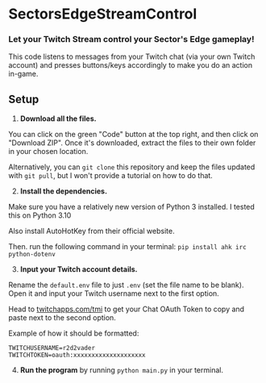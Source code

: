 # SectorsEdgeStreamControl
### Let your Twitch Stream control your Sector's Edge gameplay!

This code listens to messages from your Twitch chat (via your own Twitch account) and presses buttons/keys accordingly to make you do an action in-game. 

## Setup

1. **Download all the files.** 

You can click on the green "Code" button at the top right, and then click on "Download ZIP". Once it's downloaded, extract the files to their own folder in your chosen location.

Alternatively, you can `git clone` this repository and keep the files updated with `git pull`, but I won't provide a tutorial on how to do that.

2. **Install the dependencies.**

Make sure you have a relatively new version of Python 3 installed. I tested this on Python 3.10

Also install AutoHotKey from their official website.

Then. run the following command in your terminal:
`pip install ahk irc python-dotenv` 

3. **Input your Twitch account details.**

Rename the `default.env` file to just `.env` (set the file name to be blank). Open it and input your Twitch username next to the first option.

Head to [twitchapps.com/tmi](https://twitchapps.com/tmi/) to get your Chat OAuth Token to copy and paste next to the second option. 

Example of how it should be formatted:
```
TWITCHUSERNAME=r2d2vader
TWITCHTOKEN=oauth:xxxxxxxxxxxxxxxxxxxx
```

4. **Run the program** by running `python main.py` in your terminal.